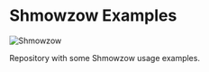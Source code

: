 # Shmowzow Examples

![Shmowzow](https://raw.githubusercontent.com/shmowzow/shmowzow-lang/master/shmowzow.gif)

Repository with some Shmowzow usage examples.
